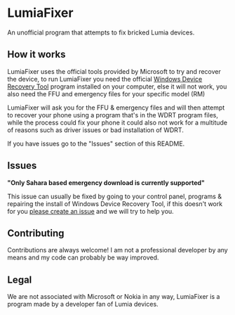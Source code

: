 
# LumiaFixer

An unofficial program that attempts to fix bricked Lumia devices.


## How it works

LumiaFixer uses the official tools provided by Microsoft to try and recover the device, to run LumiaFixer you need the official [Windows Device Recovery Tool](https://go.microsoft.com/fwlink/?LinkID=525569) program installed on your computer, else it will not work, you also need the FFU and emergency files for your specific model (RM)

LumiaFixer will ask you for the FFU & emergency files and will then attempt to recover your phone using a program that's in the WDRT program files, while the process could fix your phone it could also not work for a multitude of reasons such as driver issues or bad installation of WDRT.

If you have issues go to the "Issues" section of this README.
## Issues

**"Only Sahara based emergency download is currently supported"**

This issue can usually be fixed by going to your control panel, programs & repairing the install of Windows Device Recovery Tool, if this doesn't work for you [please create an issue](https://github.com/herbodytea/LumiaFixer/issues/new) and we will try to help you.
## Contributing

Contributions are always welcome! I am not a professional developer by any means and my code can probably be way improved.
## Legal

We are not associated with Microsoft or Nokia in any way, LumiaFixer is a program made by a developer fan of Lumia devices.
